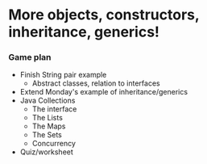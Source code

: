 # More objects, constructors, inheritance, generics!

### Game plan
  * Finish String pair example
    * Abstract classes, relation to interfaces
  * Extend Monday's example of inheritance/generics
  * Java Collections
    * The interface
    * The Lists
    * The Maps
    * The Sets
    * Concurrency
  * Quiz/worksheet
